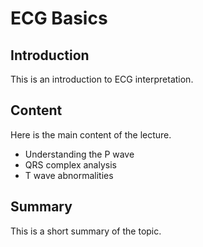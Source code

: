 # ECG Basics

## Introduction
This is an introduction to ECG interpretation.

## Content
Here is the main content of the lecture.

- Understanding the P wave
- QRS complex analysis
- T wave abnormalities

## Summary
This is a short summary of the topic.